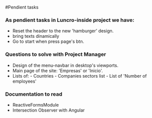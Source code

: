 #Pendient tasks

### As pendient tasks in Luncro-inside project we have:

 - Reset the header to the new 'hamburger' design.
 - bring texts dinamically
 - Go to start when press page's btn.

 ### Questions to solve with Project Manager

 - Design of the menu-navbar in desktop's viewports.
 - Main page of the site: 'Empresas' or 'Inicio'.
 - Lists of:
        - Countries
        - Companies sectors list
        - List of 'Number of employees'

### Documentation to read

- ReactiveFormsModule
- Intersection Observer with Angular
